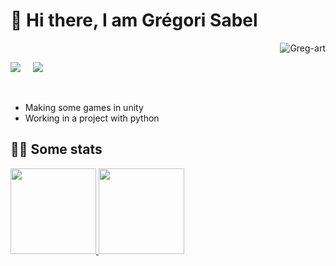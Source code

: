 <h1  align="left">👋 Hi there, I am Grégori Sabel </h1>

<p align="right"> <img src="https://komarev.com/ghpvc/?username=Greg-art&label=Visualizações&color=blue&style=plastic" alt="Greg-art" /> </p>
<p align="left">
  <a target="_blank"href="https://www.linkedin.com/in/gr%C3%A9gori-sabel-7b80901a3/"><img src="https://img.shields.io/badge/linkedin-%230077B5.svg?&style=for-the-badge&logo=linkedin&logoColor=white" /></a>&nbsp;&nbsp;&nbsp;&nbsp;
  <a href="mailto:gregori.sabel.pro@gmail.com?subject=Hello%20Greg,%20From%20Github"><img src="https://img.shields.io/badge/gmail-%23D14836.svg?&style=for-the-badge&logo=gmail&logoColor=white" /></a>&nbsp;&nbsp;&nbsp;&nbsp;
</p>  

<br>

- Making some games in unity
- Working in a project with python


  
<h2  align="left">🕵🏼 Some stats</h2>

<a href="https://www.youtube.com/watch?v=wuJIqmha2Hk">
  <img align="" height="137px" src="https://github-readme-stats.vercel.app/api?username=Greg-art&&show_icons=true&hide_title=true&title_color=DBCBA7&icon_color=DBCBA7&text_color=daf7dc&bg_color=DEG,282854,4B2C4D" />
  <img align="" height="137px" src="https://github-readme-stats.vercel.app/api/top-langs/?username=greg-art&hide_title=true&hide_border=true&text_color=daf7dc&layout=compact&bg_color=DEG,4B2C4D,592E34&theme=graywhite" />
</a>

<!--
<img src="https://github-readme-stats.vercel.app/api?username=Greg-art&&show_icons=true&title_color=DBCBA7&icon_color=DBCBA7&text_color=daf7dc&bg_color=38342B" border=0 style="border:0; text-decoration:none; outline:none">

<img src="https://github-readme-stats.vercel.app/api?username=Greg-art&&show_icons=true&title_color=000000&icon_color=000000&text_color=E3E3E3&bg_color=DEG,BAA32F,A36E31,BD4839" border=0 style="border:0; text-decoration:none; outline:none">
-->







<!--
**Greg-art/Greg-art** is a ✨ _special_ ✨ repository because its `README.md` (this file) appears on your GitHub profile.

Here are some ideas to get you started:

- 🔭 I’m currently working on ...
- 🌱 I’m currently learning ...
- 👯 I’m looking to collaborate on ...
- 🤔 I’m looking for help with ...
- 💬 Ask me about ...
- 📫 How to reach me: ...
- 😄 Pronouns: ...
- ⚡ Fun fact: ...
-->

